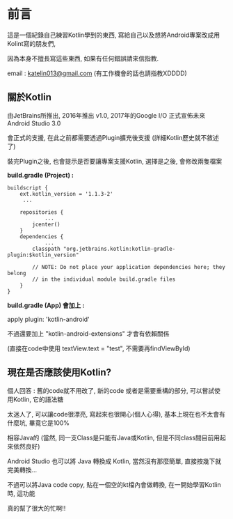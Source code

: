 前言
===
這是一個紀錄自己練習Kotlin學到的東西, 寫給自己以及想將Android專案改成用Kolint寫的朋友們,

因為本身不擅長寫這些東西, 如果有任何錯誤請來信指教.

email : katelin013@gmail.com    (有工作機會的話也請指教XDDDD)

關於Kotlin
----------
由JetBrains所推出, 2016年推出 v1.0, 2017年的Google I/O 正式宣佈未來 Android Studio 3.0

會正式的支援, 在此之前都需要透過Plugin擴充後支援 (詳細Kotlin歷史就不敘述了)

裝完Plugin之後, 也會提示是否要讓專案支援Kotlin, 選擇是之後, 會修改兩隻檔案

**build.gradle (Project) :**

```
buildscript {
    ext.kotlin_version = '1.1.3-2'
	 ...

    repositories {
			...
        jcenter()
    }
    dependencies {
			...
        classpath "org.jetbrains.kotlin:kotlin-gradle-plugin:$kotlin_version"

        // NOTE: Do not place your application dependencies here; they belong
        // in the individual module build.gradle files
    }
}
```

**build.gradle (App) 會加上 :** 

apply plugin: 'kotlin-android'

不過還要加上 "kotlin-android-extensions" 才會有依賴關係 

(直接在code中使用 textView.text = "test", 不需要再findViewById)

現在是否應該使用Kotlin?
--------------------
個人回答 : 舊的code就不用改了, 新的code 或者是需要重構的部分, 可以嘗試使用Kotlin, 它的語法糖

太迷人了, 可以讓code很漂亮, 寫起來也很開心(個人心得), 基本上現在也不太會有什麼坑, 畢竟它是100%

相容Java的 (當然, 同一支Class是只能有Java或Kotlin, 但是不同class間目前用起來依然良好)

Android Studio 也可以將 Java 轉換成 Kotlin, 當然沒有那麼簡單, 直接按幾下就完美轉換...

不過可以將Java code copy, 貼在一個空的kt檔內會做轉換, 在一開始學習Kotlin時, 這功能

真的幫了很大的忙啊!!




